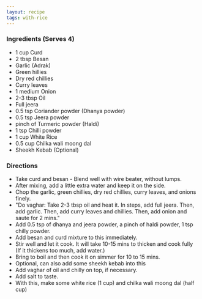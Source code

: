 ```yaml
---
layout: recipe
tags: with-rice
---
```


### Ingredients (Serves 4)

- 1 cup Curd
- 2 tbsp Besan
- Garlic (Adrak)
- Green hillies
- Dry red chillies
- Curry leaves
- 1 medium Onion
- 2-3 tbsp Oil
- Full jeera
- 0.5 tsp Coriander powder (Dhanya powder)
- 0.5 tsp Jeera powder
- pinch of Turmeric powder (Haldi)
- 1 tsp Chilli powder
- 1 cup White Rice
- 0.5 cup Chilka wali moong dal
- Sheekh Kebab (Optional)

### Directions

- Take curd and besan - Blend well with wire beater, without lumps.
- After mixing, add a little extra water and keep it on the side.
- Chop the garlic, green chillies, dry red chillies, curry leaves, and onions finely.
- "Do vaghar: Take 2-3 tbsp oil and heat it. In steps, add full jeera. Then, add garlic. Then, add curry leaves and chillies. Then, add onion and saute for 2 mins."
- Add 0.5 tsp of dhanya and jeera powder, a pinch of haldi powder, 1 tsp chilly powder.
- Add besan and curd mixture to this immediately.
- Stir well and let it cook. It will take 10-15 mins to thicken and cook fully (If it thickens too much, add water.)
- Bring to boil and then cook it on simmer for 10 to 15 mins.
- Optional, can also add some sheekh kebab into this
- Add vaghar of oil and chilly on top, if necessary.
- Add salt to taste.
- With this, make some white rice (1 cup) and chilka wali moong dal (half cup)

